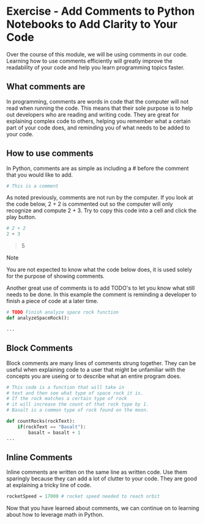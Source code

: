 # Exercise - Add Comments to Python Notebooks to Add Clarity to Your Code

Over the course of this module, we will be using comments in our code. Learning how to use comments efficiently will greatly improve the readability of your code and help you learn programming topics faster.

## What comments are

In programming, comments are words in code that the computer will not read when running the code. This means that their sole purpose is to help out developers who are reading and writing code. They are great for explaining complex code to others, helping you remember what a certain part of your code does, and reminding you of what needs to be added to your code.

## How to use comments

In Python, comments are as simple as including a # before the comment that you would like to add.

```python
# This is a comment
```

As noted previously, comments are not run by the computer. If you look at the code below, 2 + 2 is commented out so the computer will only recognize and compute 2 + 3. Try to copy this code into a cell and click the play button.

```python
# 2 + 2
2 + 3
```

>5

> [!NOTE]
> You are not expected to know what the code below does, it is used solely for the purpose of showing comments.

Another great use of comments is to add TODO's to let you know what still needs to be done. In this example the comment is reminding a developer to finish a piece of code at a later time.

```python
# TODO Finish analyze space rock function
def analyzeSpaceRock():

...
```

## Block Comments

Block comments are many lines of comments strung together. They can be useful when explaining code to a user that might be unfamiliar with the concepts you are useing or to describe what an entire program does.

```python
# This code is a function that will take in
# text and then see what type of space rock it is.
# If the rock matches a certain type of rock
# it will increase the count of that rock type by 1.
# Basalt is a common type of rock found on the moon.

def countRocks(rockText):
    if(rockText == "Basalt"):
        basalt = basalt + 1
...
```

## Inline Comments

Inline comments are written on the same line as written code. Use them sparingly because they can add a lot of clutter to your code. They are good at explaining a tricky line of code.

```python
rocketSpeed = 17000 # rocket speed needed to reach orbit
```

Now that you have learned about comments, we can continue on to learning about how to leverage math in Python.
